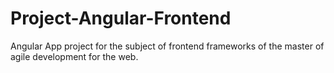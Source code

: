 # Project-Angular-Frontend
Angular App project for the subject of frontend frameworks of the master of agile development for the web.
